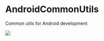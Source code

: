 # AndroidCommonUtils
Common utils for Android development

[![](https://jitpack.io/v/vsay01/AndroidCommonUtils.svg)](https://jitpack.io/#vsay01/AndroidCommonUtils)
